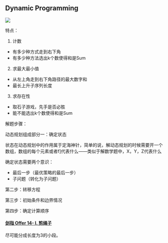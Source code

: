 ## Dynamic Programming



![](DP.assets/「动态规划」问题思考方向.png)


特点：

1. 计数

- 有多少种方式走到右下角
- 有多少种方法选出k个数使得和是Sum

2. 求最大最小值

- 从左上角走到右下角路径的最大数字和
- 最长上升子序列长度

3. 求存在性

- 取石子游戏，先手是否必胜
- 能不能选出k个数使得和是Sum

解题步骤：

动态规划组成部分一：确定状态

状态在动态规划中的作用属于定海神针，简单的说，解动态规划的时候需要开一个数组，数组的每个元素或者f]代表什么——类似于解数学题中，X，Y，Z代表什么

确定状态需要两个意识：

- 最后一步（最优策略的最后一步）
- 子问题（转化为子问题）

第二步：转移方程

第三步：初始条件和边界情况

第四步：确定计算顺序





#### [剑指 Offer 14- I. 剪绳子](https://leetcode-cn.com/problems/jian-sheng-zi-lcof/)

尽可能分成长度为3的小段。

